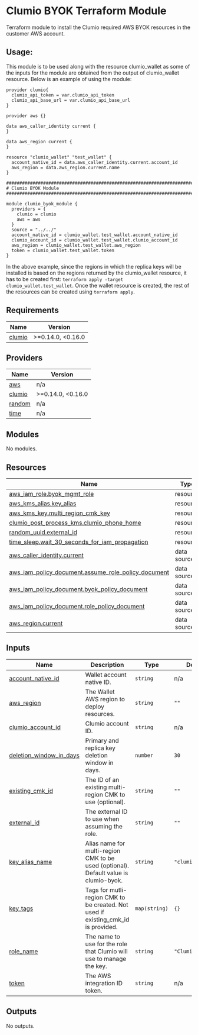 <!-- BEGIN_TF_DOCS -->

# Clumio BYOK Terraform Module

Terraform module to install the Clumio required AWS BYOK resources in the customer AWS account.

## Usage:
This module is to be used along with the resource clumio_wallet as some of the inputs for the module are obtained from the output of clumio_wallet  resource.
Below is an example of using the module:

```hcl
provider clumio{
  clumio_api_token = var.clumio_api_token
  clumio_api_base_url = var.clumio_api_base_url
}

provider aws {}

data aws_caller_identity current {
}

data aws_region current {
}

resource "clumio_wallet" "test_wallet" {
  account_native_id = data.aws_caller_identity.current.account_id
  aws_region = data.aws_region.current.name
}

################################################################################
# Clumio BYOK Module
################################################################################

module clumio_byok_module {
  providers = {
    clumio = clumio
    aws = aws
  }
  source = "../../"
  account_native_id = clumio_wallet.test_wallet.account_native_id
  clumio_account_id = clumio_wallet.test_wallet.clumio_account_id
  aws_region = clumio_wallet.test_wallet.aws_region
  token = clumio_wallet.test_wallet.token
}
```
In the above example, since the regions in which the replica keys will be installed is based on the regions returned by the clumio_wallet resource, it has to be created first: `terraform apply -target clumio_wallet.test_wallet`.
Once the wallet resource is created, the rest of the resources can be created using `terraform apply`.

## Requirements

| Name | Version |
|------|---------|
| <a name="requirement_clumio"></a> [clumio](#requirement\_clumio) | >=0.14.0, <0.16.0 |

## Providers

| Name | Version |
|------|---------|
| <a name="provider_aws"></a> [aws](#provider\_aws) | n/a |
| <a name="provider_clumio"></a> [clumio](#provider\_clumio) | >=0.14.0, <0.16.0 |
| <a name="provider_random"></a> [random](#provider\_random) | n/a |
| <a name="provider_time"></a> [time](#provider\_time) | n/a |

## Modules

No modules.

## Resources

| Name | Type |
|------|------|
| [aws_iam_role.byok_mgmt_role](https://registry.terraform.io/providers/hashicorp/aws/latest/docs/resources/iam_role) | resource |
| [aws_kms_alias.key_alias](https://registry.terraform.io/providers/hashicorp/aws/latest/docs/resources/kms_alias) | resource |
| [aws_kms_key.multi_region_cmk_key](https://registry.terraform.io/providers/hashicorp/aws/latest/docs/resources/kms_key) | resource |
| [clumio_post_process_kms.clumio_phone_home](https://registry.terraform.io/providers/clumio-code/clumio/latest/docs/resources/post_process_kms) | resource |
| [random_uuid.external_id](https://registry.terraform.io/providers/hashicorp/random/latest/docs/resources/uuid) | resource |
| [time_sleep.wait_30_seconds_for_iam_propagation](https://registry.terraform.io/providers/hashicorp/time/latest/docs/resources/sleep) | resource |
| [aws_caller_identity.current](https://registry.terraform.io/providers/hashicorp/aws/latest/docs/data-sources/caller_identity) | data source |
| [aws_iam_policy_document.assume_role_policy_document](https://registry.terraform.io/providers/hashicorp/aws/latest/docs/data-sources/iam_policy_document) | data source |
| [aws_iam_policy_document.byok_policy_document](https://registry.terraform.io/providers/hashicorp/aws/latest/docs/data-sources/iam_policy_document) | data source |
| [aws_iam_policy_document.role_policy_document](https://registry.terraform.io/providers/hashicorp/aws/latest/docs/data-sources/iam_policy_document) | data source |
| [aws_region.current](https://registry.terraform.io/providers/hashicorp/aws/latest/docs/data-sources/region) | data source |

## Inputs

| Name | Description | Type | Default | Required |
|------|-------------|------|---------|:--------:|
| <a name="input_account_native_id"></a> [account\_native\_id](#input\_account\_native\_id) | Wallet account native ID. | `string` | n/a | yes |
| <a name="input_aws_region"></a> [aws\_region](#input\_aws\_region) | The Wallet AWS region to deploy resources. | `string` | `""` | no |
| <a name="input_clumio_account_id"></a> [clumio\_account\_id](#input\_clumio\_account\_id) | Clumio account ID. | `string` | n/a | yes |
| <a name="input_deletion_window_in_days"></a> [deletion\_window\_in\_days](#input\_deletion\_window\_in\_days) | Primary and replica key deletion window in days. | `number` | `30` | no |
| <a name="input_existing_cmk_id"></a> [existing\_cmk\_id](#input\_existing\_cmk\_id) | The ID of an existing multi-region CMK to use (optional). | `string` | `""` | no |
| <a name="input_external_id"></a> [external\_id](#input\_external\_id) | The external ID to use when assuming the role. | `string` | `""` | no |
| <a name="input_key_alias_name"></a> [key\_alias\_name](#input\_key\_alias\_name) | Alias name for multi-region CMK to be used (optional). Default value is clumio-byok. | `string` | `"clumio-byok"` | no |
| <a name="input_key_tags"></a> [key\_tags](#input\_key\_tags) | Tags for mutli-region CMK to be created. Not used if existing\_cmk\_id is provided. | `map(string)` | `{}` | no |
| <a name="input_role_name"></a> [role\_name](#input\_role\_name) | The name to use for the role that Clumio will use to manage the key. | `string` | `"ClumioKMSRole"` | no |
| <a name="input_token"></a> [token](#input\_token) | The AWS integration ID token. | `string` | n/a | yes |

## Outputs

No outputs.

<!-- END_TF_DOCS -->
